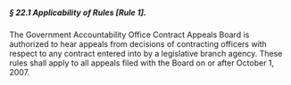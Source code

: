 ##### § 22.1 Applicability of Rules [Rule 1]. #####

The Government Accountability Office Contract Appeals Board is authorized to hear appeals from decisions of contracting officers with respect to any contract entered into by a legislative branch agency. These rules shall apply to all appeals filed with the Board on or after October 1, 2007.